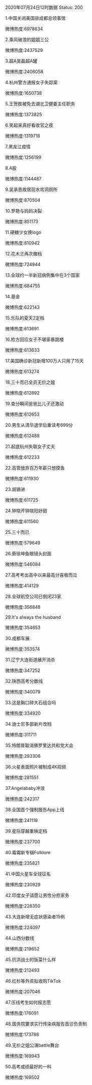 2020年07月24日12时数据
Status: 200

1.中国关闭美国驻成都总领事馆

微博热度:6978634

2.乘风破浪的姐姐三公

微博热度:2437529

3.超A吴磊超A罐

微博热度:2406058

4.杭州警方通报女子失踪案

微博热度:1650738

5.王贺胜被免去湖北卫健委主任职务

微博热度:1373825

6.笑起来真好看收官之夜

微博热度:1319718

7.黑龙江疫情

微博热度:1256199

8.A股

微博热度:1144487

9.吴承恩故居现水帘洞厕所

微博热度:870504

10.罗艳与妈妈决裂

微博热度:851173

11.硬糖少女换logo

微博热度:810942

12.花木兰再次撤档

微博热度:724944

13.全球约一半新冠病例集中在3个国家

微博热度:684755

14.基金

微博热度:622143

15.乐队的夏天2定档

微博热度:613691

16.检方回应女子不堪家暴跳楼

微博热度:613633

17.美国确诊新冠新增100万人只用了15天

微博热度:613274

18.三十而已全员无价之姐

微博热度:612892

19.查分瞬间爸爸比儿子还激动

微博热度:612653

20.男生从清华退学后重读考699分

微博热度:612488

21.起底杭州失联女子丈夫

微博热度:612233

22.高管放弃百万年薪只想摸鱼

微博热度:611930

23.胡锡进

微博热度:611725

24.钟晓芹钟晓阳好甜

微博热度:611560

25.三十而已

微博热度:579649

26.蔡徐坤鱼眼镜头封面

微博热度:546084

27.高考考出高中以来最高分喜极而泣

微博热度:414129

28.全球航空公司已倒闭23家

微博热度:356848

29.It's always the husband

微博热度:354653

30.成都车展

微博热度:353574

31.辽宁大连街道展开消杀

微博热度:347252

32.陕西高考分数线

微博热度:340079

33.这是胸口碎大石组合吗

微博热度:334920

34.迪士尼多部新片改档

微博热度:311711

35.特朗普取消佛罗里达共和党大会

微博热度:293306

36.火星表面照片被制成4K视频

微博热度:281551

37.Angelababy冲浪

微博热度:242317

38.全国首个强制报告App上线

微博热度:241119

39.星际穿越重映定档

微博热度:237700

40.霉霉新专辑Folklore

微博热度:235821

41.中国火星车全球征名

微博热度:230929

42.印度女子请愿让男性分担家务

微博热度:228350

43.大连新增无症状感染者15例

微博热度:224097

44.山西分数线

微博热度:219652

45.抗洪战士的饭菜什么样

微博热度:212493

46.红杉等外资拟收购TikTok

微博热度:207046

47.压线考生如何报志愿

微博热度:176091

48.国务院要求实行传染病报告首诊负责制

微博热度:173786

49.无价之姐公演battle舞台

微博热度:169943

50.高考成绩最好的一科

微博热度:169502

